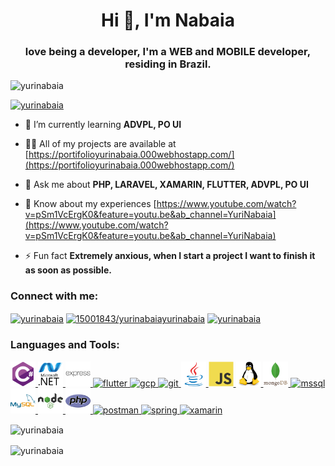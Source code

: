 <h1 align="center">Hi 👋, I'm Nabaia</h1>
<h3 align="center">love being a developer, I'm a WEB and MOBILE developer, residing in Brazil.</h3>

<p align="left"> <img src="https://komarev.com/ghpvc/?username=yurinabaia&label=Profile%20views&color=0e75b6&style=flat" alt="yurinabaia" /> </p>

<p align="left"> <a href="https://github.com/ryo-ma/github-profile-trophy"><img src="https://github-profile-trophy.vercel.app/?username=yurinabaia" alt="yurinabaia" /></a> </p>

- 🌱 I’m currently learning **ADVPL, PO UI**

- 👨‍💻 All of my projects are available at [https://portifolioyurinabaia.000webhostapp.com/](https://portifolioyurinabaia.000webhostapp.com/)

- 💬 Ask me about **PHP, LARAVEL, XAMARIN, FLUTTER, ADVPL, PO UI**

- 📄 Know about my experiences [https://www.youtube.com/watch?v=pSm1VcErgK0&feature=youtu.be&ab_channel=YuriNabaia](https://www.youtube.com/watch?v=pSm1VcErgK0&feature=youtu.be&ab_channel=YuriNabaia)

- ⚡ Fun fact **Extremely anxious, when I start a project I want to finish it as soon as possible.**

<h3 align="left">Connect with me:</h3>
<p align="left">
<a href="https://www.linkedin.com/in/yuri-nabaia-530260143/" target="blank"><img align="center" src="https://cdn.jsdelivr.net/npm/simple-icons@3.0.1/icons/linkedin.svg" alt="yurinabaia" height="30" width="40" /></a>
<a href="https://stackoverflow.com/users/15001843/yurinabaiayurinabaia" target="blank"><img align="center" src="https://cdn.jsdelivr.net/npm/simple-icons@3.0.1/icons/stackoverflow.svg" alt="15001843/yurinabaiayurinabaia" height="30" width="40" /></a>
<a href="https://www.youtube.com/channel/UCqeJfLV9qnXLKjRIFMvijFg?view_as=subscriber" target="blank"><img align="center" src="https://cdn.jsdelivr.net/npm/simple-icons@3.0.1/icons/youtube.svg" alt="yurinabaia" height="30" width="40" /></a>
</p>

<h3 align="left">Languages and Tools:</h3>
<p align="left"> <a href="https://www.w3schools.com/cs/" target="_blank"> <img src="https://raw.githubusercontent.com/devicons/devicon/master/icons/csharp/csharp-original.svg" alt="csharp" width="40" height="40"/> </a> <a href="https://dotnet.microsoft.com/" target="_blank"> <img src="https://raw.githubusercontent.com/devicons/devicon/master/icons/dot-net/dot-net-original-wordmark.svg" alt="dotnet" width="40" height="40"/> </a> <a href="https://expressjs.com" target="_blank"> <img src="https://raw.githubusercontent.com/devicons/devicon/master/icons/express/express-original-wordmark.svg" alt="express" width="40" height="40"/> </a> <a href="https://flutter.dev" target="_blank"> <img src="https://www.vectorlogo.zone/logos/flutterio/flutterio-icon.svg" alt="flutter" width="40" height="40"/> </a> <a href="https://cloud.google.com" target="_blank"> <img src="https://www.vectorlogo.zone/logos/google_cloud/google_cloud-icon.svg" alt="gcp" width="40" height="40"/> </a> <a href="https://git-scm.com/" target="_blank"> <img src="https://www.vectorlogo.zone/logos/git-scm/git-scm-icon.svg" alt="git" width="40" height="40"/> </a> <a href="https://www.java.com" target="_blank"> <img src="https://raw.githubusercontent.com/devicons/devicon/master/icons/java/java-original.svg" alt="java" width="40" height="40"/> </a> <a href="https://developer.mozilla.org/en-US/docs/Web/JavaScript" target="_blank"> <img src="https://raw.githubusercontent.com/devicons/devicon/master/icons/javascript/javascript-original.svg" alt="javascript" width="40" height="40"/> </a> <a href="https://www.linux.org/" target="_blank"> <img src="https://raw.githubusercontent.com/devicons/devicon/master/icons/linux/linux-original.svg" alt="linux" width="40" height="40"/> </a> <a href="https://www.mongodb.com/" target="_blank"> <img src="https://raw.githubusercontent.com/devicons/devicon/master/icons/mongodb/mongodb-original-wordmark.svg" alt="mongodb" width="40" height="40"/> </a> <a href="https://www.microsoft.com/en-us/sql-server" target="_blank"> <img src="https://cdn.worldvectorlogo.com/logos/microsoft-sql-server.svg" alt="mssql" width="40" height="40"/> </a> <a href="https://www.mysql.com/" target="_blank"> <img src="https://raw.githubusercontent.com/devicons/devicon/master/icons/mysql/mysql-original-wordmark.svg" alt="mysql" width="40" height="40"/> </a> <a href="https://nodejs.org" target="_blank"> <img src="https://raw.githubusercontent.com/devicons/devicon/master/icons/nodejs/nodejs-original-wordmark.svg" alt="nodejs" width="40" height="40"/> </a> <a href="https://www.php.net" target="_blank"> <img src="https://raw.githubusercontent.com/devicons/devicon/master/icons/php/php-original.svg" alt="php" width="40" height="40"/> </a> <a href="https://postman.com" target="_blank"> <img src="https://www.vectorlogo.zone/logos/getpostman/getpostman-icon.svg" alt="postman" width="40" height="40"/> </a> <a href="https://spring.io/" target="_blank"> <img src="https://www.vectorlogo.zone/logos/springio/springio-icon.svg" alt="spring" width="40" height="40"/> </a> <a href="https://dotnet.microsoft.com/apps/xamarin" target="_blank"> <img src="https://raw.githubusercontent.com/detain/svg-logos/780f25886640cef088af994181646db2f6b1a3f8/svg/xamarin.svg" alt="xamarin" width="40" height="40"/> </a> </p>

<p><img align="center" src="https://github-readme-stats.vercel.app/api/top-langs?username=yurinabaia&show_icons=true&locale=en&layout=compact" alt="yurinabaia" /></p>

<p><img align="center" src="https://miro.medium.com/max/400/0*VV3Nmxgv3KX4sLhr.gif" alt="yurinabaia" /></p>
